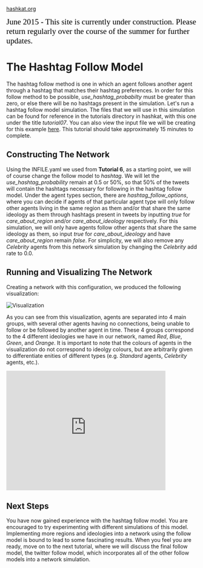 [hashkat.org](http://hashkat.org)

<span style="color:black; font-family:Georgia; font-size:1.5em;">June 2015 - This site is currently under construction. Please return regularly over the course of the summer for further updates. </span>

# The Hashtag Follow Model

The hashtag follow method is one in which an agent follows another agent through a hashtag that matches their hashtag preferences. In order for this follow method to be possible, *use_hashtag_probabilty* must be greater than zero, or else there will be no hashtags present in the simulation. Let's run a hashtag follow model simulation. The files that we will use in this simulation can be found for reference in the tutorials directory in hashkat, with this one under the title *tutorial07*. You can also view the input file we will be creating for this example [here](https://github.com/hashkat/hashkat/blob/master/tutorials/tutorial07/INFILE.yaml). This tutorial should take approximately 15 minutes to complete.

## Constructing The Network

Using the INFILE.yaml we used from **Tutorial 6**, as a starting point, we will of course change the follow model to *hashtag*. We will let the *use_hashtag_probability* remain at 0.5 or 50%, so that 50% of the tweets will contain the hashtags necessary for following in the hashtag follow model. Under the agent types section, there are *hashtag_follow_options*, where you can decide if agents of that particular agent type will only follow other agents living in the same region as them and/or that share the same ideology as them through hashtags present in tweets by inputting *true* for *care_about_region* and/or *care_about_ideology* respectively. For this simulation, we will only have agents follow other agents that share the same ideology as them, so input *true* for *care_about_ideology* and have *care_about_region* remain *false*. For simplicity, we will also remove any *Celebrity* agents from this network simulation by changing the *Celebrity* add rate to 0.0.

## Running and Visualizing The Network

Creating a network with this configuration, we produced the following visualization:

![Visualization](/img/tutorial07/visualization.png "Visualization")

As you can see from this visualization, agents are separated into 4 main groups, with several other agents having no connections, being unable to follow or be followed by another agent in time. These 4 groups correspond to the 4 different ideologies we have in our network, named *Red*, *Blue*, *Green*, and *Orange*. It is important to note that the colours of agents in the visualization do not correspond to ideolgy colours, but are arbitrarily given to differentiate enities of different types (e.g. *Standard* agents, *Celebrity* agents, etc.).

<iframe width="420" height="315" src="https://www.youtube.com/embed/50nUnyawKNU" frameborder="0" allowfullscreen></iframe>

## Next Steps

You have now gained experience with the hashtag follow model. You are encouraged to try experimenting with different simulations of this model. Implementing more regions and ideologies into a network using the follow model is bound to lead to some fascinating results. When you feel you are ready, move on to the next tutorial, where we will discuss the final follow model, the twitter follow model, which incorporates all of the other follow models into a network simulation.



